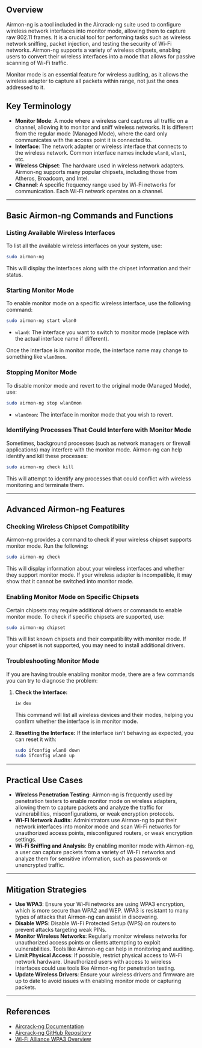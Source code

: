 ## Overview
Airmon-ng is a tool included in the Aircrack-ng suite used to configure wireless network interfaces into monitor mode, allowing them to capture raw 802.11 frames. It is a crucial tool for performing tasks such as wireless network sniffing, packet injection, and testing the security of Wi-Fi networks. Airmon-ng supports a variety of wireless chipsets, enabling users to convert their wireless interfaces into a mode that allows for passive scanning of Wi-Fi traffic.

Monitor mode is an essential feature for wireless auditing, as it allows the wireless adapter to capture all packets within range, not just the ones addressed to it.

## Key Terminology
- **Monitor Mode**: A mode where a wireless card captures all traffic on a channel, allowing it to monitor and sniff wireless networks. It is different from the regular mode (Managed Mode), where the card only communicates with the access point it is connected to.
- **Interface**: The network adapter or wireless interface that connects to the wireless network. Common interface names include `wlan0`, `wlan1`, etc.
- **Wireless Chipset**: The hardware used in wireless network adapters. Airmon-ng supports many popular chipsets, including those from Atheros, Broadcom, and Intel.
- **Channel**: A specific frequency range used by Wi-Fi networks for communication. Each Wi-Fi network operates on a channel.

---

## Basic Airmon-ng Commands and Functions
### Listing Available Wireless Interfaces
To list all the available wireless interfaces on your system, use:
```bash
sudo airmon-ng
````

This will display the interfaces along with the chipset information and their status.

### Starting Monitor Mode

To enable monitor mode on a specific wireless interface, use the following command:

```bash
sudo airmon-ng start wlan0
```

- `wlan0`: The interface you want to switch to monitor mode (replace with the actual interface name if different).

Once the interface is in monitor mode, the interface name may change to something like `wlan0mon`.

### Stopping Monitor Mode

To disable monitor mode and revert to the original mode (Managed Mode), use:

```bash
sudo airmon-ng stop wlan0mon
```

- `wlan0mon`: The interface in monitor mode that you wish to revert.

### Identifying Processes That Could Interfere with Monitor Mode

Sometimes, background processes (such as network managers or firewall applications) may interfere with the monitor mode. Airmon-ng can help identify and kill these processes:

```bash
sudo airmon-ng check kill
```

This will attempt to identify any processes that could conflict with wireless monitoring and terminate them.

---

## Advanced Airmon-ng Features

### Checking Wireless Chipset Compatibility

Airmon-ng provides a command to check if your wireless chipset supports monitor mode. Run the following:

```bash
sudo airmon-ng check
```

This will display information about your wireless interfaces and whether they support monitor mode. If your wireless adapter is incompatible, it may show that it cannot be switched into monitor mode.

### Enabling Monitor Mode on Specific Chipsets

Certain chipsets may require additional drivers or commands to enable monitor mode. To check if specific chipsets are supported, use:

```bash
sudo airmon-ng chipset
```

This will list known chipsets and their compatibility with monitor mode. If your chipset is not supported, you may need to install additional drivers.

### Troubleshooting Monitor Mode

If you are having trouble enabling monitor mode, there are a few commands you can try to diagnose the problem:

1. **Check the Interface:**
    
    ```bash
    iw dev
    ```
    
    This command will list all wireless devices and their modes, helping you confirm whether the interface is in monitor mode.
    
2. **Resetting the Interface:** If the interface isn't behaving as expected, you can reset it with:
    
    ```bash
    sudo ifconfig wlan0 down
    sudo ifconfig wlan0 up
    ```
    

---

## Practical Use Cases

- **Wireless Penetration Testing**: Airmon-ng is frequently used by penetration testers to enable monitor mode on wireless adapters, allowing them to capture packets and analyze the traffic for vulnerabilities, misconfigurations, or weak encryption protocols.
- **Wi-Fi Network Audits**: Administrators use Airmon-ng to put their network interfaces into monitor mode and scan Wi-Fi networks for unauthorized access points, misconfigured routers, or weak encryption settings.
- **Wi-Fi Sniffing and Analysis**: By enabling monitor mode with Airmon-ng, a user can capture packets from a variety of Wi-Fi networks and analyze them for sensitive information, such as passwords or unencrypted traffic.

---

## Mitigation Strategies

- **Use WPA3**: Ensure your Wi-Fi networks are using WPA3 encryption, which is more secure than WPA2 and WEP. WPA3 is resistant to many types of attacks that Airmon-ng can assist in discovering.
- **Disable WPS**: Disable Wi-Fi Protected Setup (WPS) on routers to prevent attacks targeting weak PINs.
- **Monitor Wireless Networks**: Regularly monitor wireless networks for unauthorized access points or clients attempting to exploit vulnerabilities. Tools like Airmon-ng can help in monitoring and auditing.
- **Limit Physical Access**: If possible, restrict physical access to Wi-Fi network hardware. Unauthorized users with access to wireless interfaces could use tools like Airmon-ng for penetration testing.
- **Update Wireless Drivers**: Ensure your wireless drivers and firmware are up to date to avoid issues with enabling monitor mode or capturing packets.

---

## References

- [Aircrack-ng Documentation](https://www.aircrack-ng.org/doku.php?id=airmon-ng)
- [Aircrack-ng GitHub Repository](https://github.com/aircrack-ng/aircrack-ng)
- [Wi-Fi Alliance WPA3 Overview](https://www.wi-fi.org/discover-wi-fi/wpa3)
